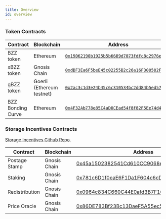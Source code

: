 ```yaml
---
title: Overview
id: overview
---
```


### Token Contracts
|Contract|Blockchain | Address             | 
| ---------------------- | ------------------------------- |--------- |
|BZZ token| Ethereum          | [`0x19062190b1925b5b6689d7073fdfc8c2976ef8cb`](https://ethplorer.io/address/0x19062190b1925b5b6689d7073fdfc8c2976ef8cb)                |
|xBZZ token | Gnosis Chain    | [`0xdBF3Ea6F5beE45c02255B2c26a16F300502F68da`](https://gnosisscan.io/token/0xdbf3ea6f5bee45c02255b2c26a16f300502f68da) |
|gBZZ token| Goerli (Ethereum testnet) | [`0x2ac3c1d3e24b45c6c310534bc2dd84b5ed576335`](https://goerli.etherscan.io/address/0x2ac3c1d3e24b45c6c310534bc2dd84b5ed576335)         |
|BZZ Bonding Curve| Ethereum|[`0x4F32Ab778e85C4aD0CEad54f8f82F5Ee74d46904`](https://etherscan.io/address/0x4F32Ab778e85C4aD0CEad54f8f82F5Ee74d46904)|[`0x4F32Ab778e85C4aD0CEad54f8f82F5Ee74d46904`](https://etherscan.io/address/0x4F32Ab778e85C4aD0CEad54f8f82F5Ee74d46904)|

### Storage Incentives Contracts
[Storage Incentives Github Repo](https://github.com/ethersphere/storage-incentives
).

|Contract|Blockchain | Address             | 
| ---------------------- | ------------------------------- |--------- |
|Postage Stamp|Gnosis Chain|[0x45a1502382541Cd610CC9068e88727426b696293](https://gnosisscan.io/address/0x45a1502382541Cd610CC9068e88727426b696293#code)|
|Staking|Gnosis Chain|[0x781c6D1f0eaE6F1Da1F604c6cDCcdB8B76428ba7](https://gnosisscan.io/address/0x781c6D1f0eaE6F1Da1F604c6cDCcdB8B76428ba7#code)|
|Redistribution|Gnosis Chain|[0x0964c834C660C44E0afd3B7F10F19f275ee31411](https://gnosisscan.io/address/0x0964c834C660C44E0afd3B7F10F19f275ee31411#code)|
|Price Oracle|Gnosis Chain|[0x86DE783Bf23Bc13DaeF5A55ec531C198da8f10cF](https://gnosisscan.io/address/0x86DE783Bf23Bc13DaeF5A55ec531C198da8f10cF#code)|